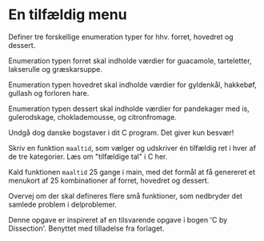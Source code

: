 # En tilfældig menu

Definer tre forskellige enumeration typer for hhv. forret, hovedret og dessert.

Enumeration typen forret skal indholde værdier for guacamole, tarteletter, lakserulle og græskarsuppe.

Enumeration typen hovedret skal indholde værdier for gyldenkål, hakkebøf, gullash og forloren hare.

Enumeration typen dessert skal indholde værdier for pandekager med is, gulerodskage, choklademousse, og citronfromage.

Undgå dog danske bogstaver i dit C program. Det giver kun besvær!

Skriv en funktion `maaltid`, som vælger og udskriver én tilfældig ret i hver af de tre kategorier. Læs om "tilfældige tal" i C her.

Kald funktionen `maaltid` 25 gange i main, med det formål at få genereret et menukort af 25 kombinationer af forret, hovedret og dessert.

Overvej om der skal defineres flere små funktioner, som nedbryder det samlede problem i delproblemer.

Denne opgave er inspireret af en tilsvarende opgave i bogen 'C by Dissection'. Benyttet med tilladelse fra forlaget.
